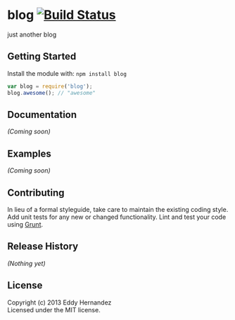 # blog [![Build Status](https://secure.travis-ci.org/eddywashere/blog.png?branch=master)](http://travis-ci.org/eddywashere/blog)

just another blog

## Getting Started
Install the module with: `npm install blog`

```javascript
var blog = require('blog');
blog.awesome(); // "awesome"
```

## Documentation
_(Coming soon)_

## Examples
_(Coming soon)_

## Contributing
In lieu of a formal styleguide, take care to maintain the existing coding style. Add unit tests for any new or changed functionality. Lint and test your code using [Grunt](http://gruntjs.com/).

## Release History
_(Nothing yet)_

## License
Copyright (c) 2013 Eddy Hernandez  
Licensed under the MIT license.
